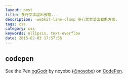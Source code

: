 ```yaml
---
layout: post
title: 多行文本溢出省略...
description: -webkit-line-clamp 多行文本溢出截断方案.
tags: css
category: css
keywords: ellipsis, text-overflow
date: 2015-02-03 17:57:56
---
```


## codepen

<p data-height="268" data-theme-id="0" data-slug-hash="ogGodr" data-default-tab="result" data-user="noyobo" class='codepen'>See the Pen <a href='http://codepen.io/noyobo/pen/ogGodr/'>ogGodr</a> by noyobo (<a href='http://codepen.io/noyobo'>@noyobo</a>) on <a href='http://codepen.io'>CodePen</a>.</p>
<script async src="//assets.codepen.io/assets/embed/ei.js"></script>
